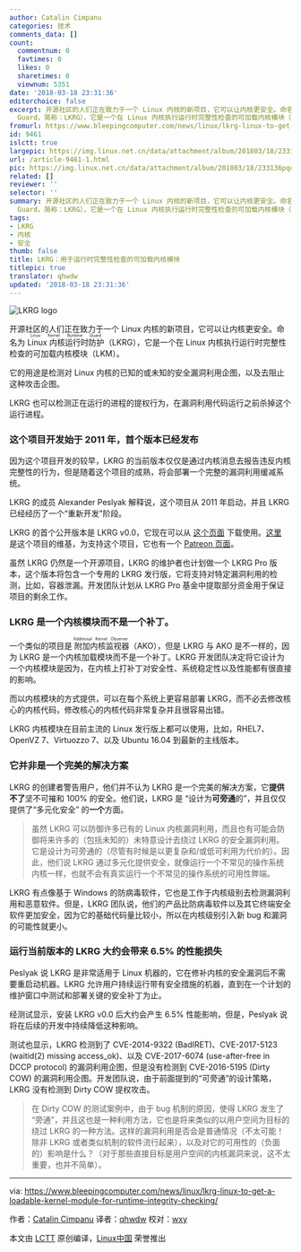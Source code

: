```yaml
---
author: Catalin Cimpanu
categories: 技术
comments_data: []
count:
  commentnum: 0
  favtimes: 0
  likes: 0
  sharetimes: 0
  viewnum: 5351
date: '2018-03-18 23:31:36'
editorchoice: false
excerpt: 开源社区的人们正在致力于一个 Linux 内核的新项目，它可以让内核更安全。命名为 Linux 内核运行时防护（Linux Kernel Runtime
  Guard，简称：LKRG），它是一个在 Linux 内核执行运行时完整性检查的可加载内核模块（LKM）。
fromurl: https://www.bleepingcomputer.com/news/linux/lkrg-linux-to-get-a-loadable-kernel-module-for-runtime-integrity-checking/
id: 9461
islctt: true
largepic: https://img.linux.net.cn/data/attachment/album/201803/18/233136pqcix692pvxcv92c.png
url: /article-9461-1.html
pic: https://img.linux.net.cn/data/attachment/album/201803/18/233136pqcix692pvxcv92c.png.thumb.jpg
related: []
reviewer: ''
selector: ''
summary: 开源社区的人们正在致力于一个 Linux 内核的新项目，它可以让内核更安全。命名为 Linux 内核运行时防护（Linux Kernel Runtime
  Guard，简称：LKRG），它是一个在 Linux 内核执行运行时完整性检查的可加载内核模块（LKM）。
tags:
- LKRG
- 内核
- 安全
thumb: false
title: LKRG：用于运行时完整性检查的可加载内核模块
titlepic: true
translator: qhwdw
updated: '2018-03-18 23:31:36'
---
```


![LKRG logo](/data/attachment/album/201803/18/233136pqcix692pvxcv92c.png)


开源社区的人们正在致力于一个 Linux 内核的新项目，它可以让内核更安全。命名为 <ruby> Linux 内核运行时防护 <rp>  （ </rp> <rt>  Linux Kernel Runtime Guard </rt> <rp>  ） </rp></ruby>（LKRG），它是一个在 Linux 内核执行运行时完整性检查的可加载内核模块（LKM）。


它的用途是检测对 Linux 内核的已知的或未知的安全漏洞利用企图，以及去阻止这种攻击企图。


LKRG 也可以检测正在运行的进程的提权行为，在漏洞利用代码运行之前杀掉这个运行进程。


### 这个项目开发始于 2011 年，首个版本已经发布


因为这个项目开发的较早，LKRG 的当前版本仅仅是通过内核消息去报告违反内核完整性的行为，但是随着这个项目的成熟，将会部署一个完整的漏洞利用缓减系统。


LKRG 的成员 Alexander Peslyak 解释说，这个项目从 2011 年启动，并且 LKRG 已经经历了一个“重新开发"阶段。


LKRG 的首个公开版本是 LKRG v0.0，它现在可以从 [这个页面](http://www.openwall.com/lkrg/) 下载使用。[这里](http://openwall.info/wiki/p_lkrg/Main) 是这个项目的维基，为支持这个项目，它也有一个 [Patreon 页面](https://www.patreon.com/p_lkrg)。


虽然 LKRG 仍然是一个开源项目，LKRG 的维护者也计划做一个 LKRG Pro 版本，这个版本将包含一个专用的 LKRG 发行版，它将支持对特定漏洞利用的检测，比如，容器泄漏。开发团队计划从 LKRG Pro 基金中提取部分资金用于保证项目的剩余工作。


### LKRG 是一个内核模块而不是一个补丁。


一个类似的项目是<ruby> 附加内核监视器 <rt>  Additional Kernel Observer </rt></ruby>（AKO），但是 LKRG 与 AKO 是不一样的，因为 LKRG 是一个内核加载模块而不是一个补丁。LKRG 开发团队决定将它设计为一个内核模块是因为，在内核上打补丁对安全性、系统稳定性以及性能都有很直接的影响。


而以内核模块的方式提供，可以在每个系统上更容易部署 LKRG，而不必去修改核心的内核代码，修改核心的内核代码非常复杂并且很容易出错。


LKRG 内核模块在目前主流的 Linux 发行版上都可以使用，比如，RHEL7、OpenVZ 7、Virtuozzo 7、以及 Ubuntu 16.04 到最新的主线版本。


### 它并非是一个完美的解决方案


LKRG 的创建者警告用户，他们并不认为 LKRG 是一个完美的解决方案，它**提供不了**坚不可摧和 100% 的安全。他们说，LKRG 是 “设计为**可旁通**的”，并且仅仅提供了“多元化安全” 的**一个**方面。



> 
> 虽然 LKRG 可以防御许多已有的 Linux 内核漏洞利用，而且也有可能会防御将来许多的（包括未知的）未特意设计去绕过 LKRG 的安全漏洞利用。它是设计为可旁通的（尽管有时候是以更复杂和/或低可利用为代价的）。因此，他们说 LKRG 通过多元化提供安全，就像运行一个不常见的操作系统内核一样，也就不会有真实运行一个不常见的操作系统的可用性弊端。
> 
> 
> 


LKRG 有点像基于 Windows 的防病毒软件，它也是工作于内核级别去检测漏洞利用和恶意软件。但是，LKRG 团队说，他们的产品比防病毒软件以及其它终端安全软件更加安全，因为它的基础代码量比较小，所以在内核级别引入新 bug 和漏洞的可能性就更小。


### 运行当前版本的 LKRG 大约会带来 6.5% 的性能损失


Peslyak 说 LKRG 是非常适用于 Linux 机器的，它在修补内核的安全漏洞后不需要重启动机器。LKRG 允许用户持续运行带有安全措施的机器，直到在一个计划的维护窗口中测试和部署关键的安全补丁为止。


经测试显示，安装 LKRG v0.0 后大约会产生 6.5% 性能影响，但是，Peslyak 说将在后续的开发中持续降低这种影响。


测试也显示，LKRG 检测到了 CVE-2014-9322 (BadIRET)、CVE-2017-5123 (waitid(2) missing access\_ok)、以及 CVE-2017-6074 (use-after-free in DCCP protocol) 的漏洞利用企图，但是没有检测到 CVE-2016-5195 (Dirty COW) 的漏洞利用企图。开发团队说，由于前面提到的“可旁通”的设计策略，LKRG 没有检测到 Dirty COW 提权攻击。



> 
> 在 Dirty COW 的测试案例中，由于 bug 机制的原因，使得 LKRG 发生了 “旁通”，并且这也是一种利用方法，它也是将来类似的以用户空间为目标的绕过 LKRG 的一种方法。这样的漏洞利用是否会是普通情况（不太可能！除非 LKRG 或者类似机制的软件流行起来），以及对它的可用性的（负面的）影响是什么？（对于那些直接目标是用户空间的内核漏洞来说，这不太重要，也并不简单）。
> 
> 
> 




---


via: <https://www.bleepingcomputer.com/news/linux/lkrg-linux-to-get-a-loadable-kernel-module-for-runtime-integrity-checking/>


作者：[Catalin Cimpanu](https://www.bleepingcomputer.com/author/catalin-cimpanu/) 译者：[qhwdw](https://github.com/qhwdw) 校对：[wxy](https://github.com/wxy)


本文由 [LCTT](https://github.com/LCTT/TranslateProject) 原创编译，[Linux中国](https://linux.cn/) 荣誉推出